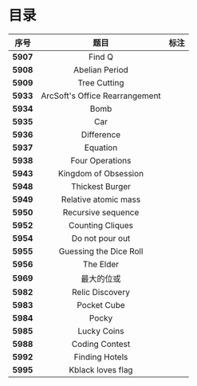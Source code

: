 # 目录

| 序号 | 题目 | 标注 |
| :-: | :-: | :-: |
| **5907** | Find Q |  |
| **5908** | Abelian Period |  |
| **5909** | Tree Cutting |  |
| **5933** | ArcSoft's Office Rearrangement |  |
| **5934** | Bomb |  |
| **5935** | Car |  |
| **5936** | Difference |  |
| **5937** | Equation |  |
| **5938** | Four Operations |  |
| **5943** | Kingdom of Obsession |  |
| **5948** | Thickest Burger |  |
| **5949** | Relative atomic mass |  |
| **5950** | Recursive sequence |  |
| **5952** | Counting Cliques |  |
| **5954** | Do not pour out |  |
| **5955** | Guessing the Dice Roll |  |
| **5956** | The Elder |  |
| **5969** | 最大的位或 |  |
| **5982** | Relic Discovery |  |
| **5983** | Pocket Cube |  |
| **5984** | Pocky |  |
| **5985** | Lucky Coins |  |
| **5988** | Coding Contest |  |
| **5992** | Finding Hotels |  |
| **5995** | Kblack loves flag |  |
